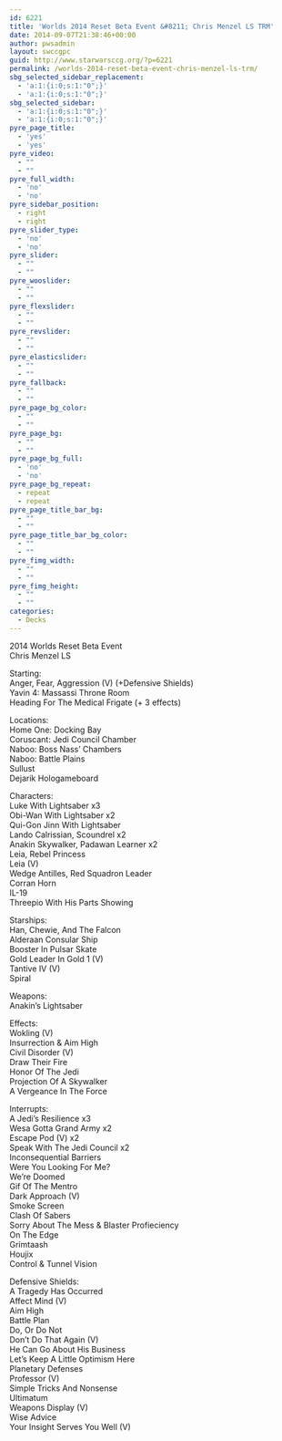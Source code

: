 ```yaml
---
id: 6221
title: 'Worlds 2014 Reset Beta Event &#8211; Chris Menzel LS TRM'
date: 2014-09-07T21:38:46+00:00
author: pwsadmin
layout: swccgpc
guid: http://www.starwarsccg.org/?p=6221
permalink: /worlds-2014-reset-beta-event-chris-menzel-ls-trm/
sbg_selected_sidebar_replacement:
  - 'a:1:{i:0;s:1:"0";}'
  - 'a:1:{i:0;s:1:"0";}'
sbg_selected_sidebar:
  - 'a:1:{i:0;s:1:"0";}'
  - 'a:1:{i:0;s:1:"0";}'
pyre_page_title:
  - 'yes'
  - 'yes'
pyre_video:
  - ""
  - ""
pyre_full_width:
  - 'no'
  - 'no'
pyre_sidebar_position:
  - right
  - right
pyre_slider_type:
  - 'no'
  - 'no'
pyre_slider:
  - ""
  - ""
pyre_wooslider:
  - ""
  - ""
pyre_flexslider:
  - ""
  - ""
pyre_revslider:
  - ""
  - ""
pyre_elasticslider:
  - ""
  - ""
pyre_fallback:
  - ""
  - ""
pyre_page_bg_color:
  - ""
  - ""
pyre_page_bg:
  - ""
  - ""
pyre_page_bg_full:
  - 'no'
  - 'no'
pyre_page_bg_repeat:
  - repeat
  - repeat
pyre_page_title_bar_bg:
  - ""
  - ""
pyre_page_title_bar_bg_color:
  - ""
  - ""
pyre_fimg_width:
  - ""
  - ""
pyre_fimg_height:
  - ""
  - ""
categories:
  - Decks
---
```

2014 Worlds Reset Beta Event  
Chris Menzel LS

Starting:  
Anger, Fear, Aggression (V) (+Defensive Shields)  
Yavin 4: Massassi Throne Room  
Heading For The Medical Frigate (+ 3 effects)

Locations:  
Home One: Docking Bay  
Coruscant: Jedi Council Chamber  
Naboo: Boss Nass&#8217; Chambers  
Naboo: Battle Plains  
Sullust  
Dejarik Hologameboard

Characters:  
Luke With Lightsaber x3  
Obi-Wan With Lightsaber x2  
Qui-Gon Jinn With Lightsaber  
Lando Calrissian, Scoundrel x2  
Anakin Skywalker, Padawan Learner x2  
Leia, Rebel Princess  
Leia (V)  
Wedge Antilles, Red Squadron Leader  
Corran Horn  
IL-19  
Threepio With His Parts Showing

Starships:  
Han, Chewie, And The Falcon  
Alderaan Consular Ship  
Booster In Pulsar Skate  
Gold Leader In Gold 1 (V)  
Tantive IV (V)  
Spiral

Weapons:  
Anakin&#8217;s Lightsaber

Effects:  
Wokling (V)  
Insurrection & Aim High  
Civil Disorder (V)  
Draw Their Fire  
Honor Of The Jedi  
Projection Of A Skywalker  
A Vergeance In The Force

Interrupts:  
A Jedi&#8217;s Resilience x3  
Wesa Gotta Grand Army x2  
Escape Pod (V) x2  
Speak With The Jedi Council x2  
Inconsequential Barriers  
Were You Looking For Me?  
We&#8217;re Doomed  
Gif Of The Mentro  
Dark Approach (V)  
Smoke Screen  
Clash Of Sabers  
Sorry About The Mess & Blaster Profieciency  
On The Edge  
Grimtaash  
Houjix  
Control & Tunnel Vision

Defensive Shields:  
A Tragedy Has Occurred  
Affect Mind (V)  
Aim High  
Battle Plan  
Do, Or Do Not  
Don’t Do That Again (V)  
He Can Go About His Business  
Let&#8217;s Keep A Little Optimism Here  
Planetary Defenses  
Professor (V)  
Simple Tricks And Nonsense  
Ultimatum  
Weapons Display (V)  
Wise Advice  
Your Insight Serves You Well (V)